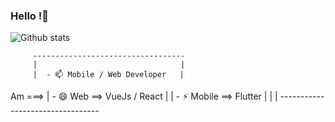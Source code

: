 ### Hello !👋

![Github stats](https://github-readme-stats.vercel.app/api?username=Andtit4)


<!-- ![counter](https://[YourEndpoint].m.pipedream.net) -->


         ----------------------------------
         |                                |
         |  - 📫 Mobile / Web Developer   |
Am ===>  |  - 😄 Web ==> VueJs / React    |
         |  - ⚡ Mobile ==> Flutter       |
         |                                |
          ---------------------------------
<!-- - 🔭 I’m currently working on ...
- 🌱 I’m currently learning ...
- 👯 I’m looking to collaborate on ...
- 🤔 I’m looking for help with ...
- 💬 Ask me about ... -->




